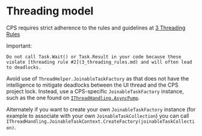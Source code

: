 Threading model
===============

CPS requires strict adherence to the rules and guidelines at [3 Threading
Rules](3_threading_rules.md)

Important: 

    Do not call Task.Wait() or Task.Result in your code because these
    violate [threading rule #2](3_threading_rules.md) and will often lead
    to deadlocks.
   

Avoid use of `ThreadHelper.JoinableTaskFactory` as that does not have the intelligence
to mitigate deadlocks between the UI thread and the CPS project lock. Instead,
use a CPS-specific `JoinableTaskFactory` instance, such as the one found on
[`IThreadHandling.AsyncPump`](http://index/#Microsoft.VisualStudio.ProjectSystem.V14Only/IThreadHandling.cs,a5d499f7dd5e045e,references).

Alternately if you want to create your own `JoinableTaskFactory` instance (for
example to associate with your own `JoinableTaskCollection`) you can call 
`IThreadHandling.JoinableTaskContext.CreateFactory(joinableTaskCollection)`.

